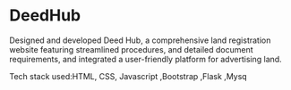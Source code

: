 # DeedHub

Designed and developed Deed Hub, a comprehensive land registration
website featuring streamlined procedures, and detailed document
requirements, and integrated a user-friendly platform for advertising land.

Tech stack used:HTML, CSS, Javascript ,Bootstrap ,Flask ,Mysq
